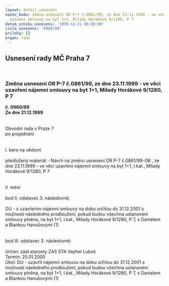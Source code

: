 ```yaml
---
layout: detail_usneseni
nazev_bodu: Změna usnesení OR P-7 č.0861/99, ze dne 23.11.1999 - ve věci uzavření
  nájemní smlouvy na byt 1+1, Milady Horákové 9/1280, P 7
datum_vzniku_usneseni: '1999-12-21 00:00:00'
cislo_usneseni: '0960/99'
prilohy: []
organ: rada
---
```

<div id="ucUsn_pList" class="usn">
	<span><h2>Usnesení rady MČ Praha 7 </h2>
<br></span><div class="standBody">
<span><h3>Změna usnesení OR P-7 č.0861/99, ze dne 23.11.1999 - ve věci uzavření nájemní smlouvy na byt 1+1, Milady Horákové 9/1280, P 7</h3></span><div class="center">
		<strong>č. 0960/99</strong><br>
	</div>
<div class="center">
		<strong>Ze dne 21.12.1999</strong><br><br>
	</div>
<br>Obvodní rada v Praze 7<br>po projednání<br><br><br>I.	bere na vědomí<br><br> předložený materiál - Návrh na změnu usnesení OR P-7 č.0861/99-OR , ze dne 23.11.1999 - ve věci uzavření nájemní smlouvy na byt 1+1, I.kat., Milady Horákové 9/1280, P 7<br><br><br>II.	mění <br><br>bod II. odstavec 3. následovně:<br><br>DU - s uzavřením nájemní smlouvy na dobu určitou do 31.12.2001 s možností následného prodloužení, pokud budou všechna ustanovení smlouvy plněna, na byt 1+1, I.kat., Milady Horákové 9/1280, P 7, s Danielem a Blankou Hanušovými (1)<br><br><br>bod III. odstavec 3. následovně:<br><br> Určen:	zást.starosty	ZAS STA Vayhel Luboš<br>Termín: 25.01.2000<br>Úkol:	DU - uzavřít nájemní smlouvu na dobu určitou do 31.12.2001 s možností následného prodloužení, pokud budou všechna ustanovení smlouvy plněna, na byt 1+1, I.kat., Milady Horákové 9/1280, P 7, s Danielem a Blankou Hanušovými (1)<br>
</div>
</div>
